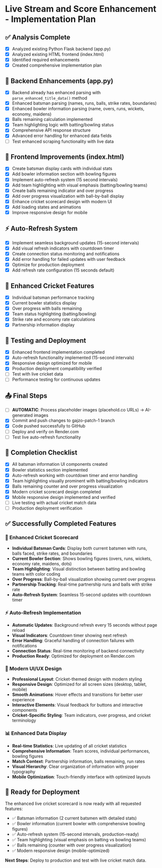 # Live Stream and Score Enhancement - Implementation Plan

## ✅ Analysis Complete
- [x] Analyzed existing Python Flask backend (app.py)
- [x] Analyzed existing HTML frontend (index.html) 
- [x] Identified required enhancements
- [x] Created comprehensive implementation plan

## 🔧 Backend Enhancements (app.py)
- [x] Backend already has enhanced parsing with `parse_enhanced_title_data()` method
- [x] Enhanced batsman parsing (names, runs, balls, strike rates, boundaries)
- [x] Enhanced bowler information parsing (name, overs, runs, wickets, economy, maidens)
- [x] Balls remaining calculation implemented
- [x] Team highlighting logic with batting/bowling status
- [x] Comprehensive API response structure
- [x] Advanced error handling for enhanced data fields
- [ ] Test enhanced scraping functionality with live data

## 🎨 Frontend Improvements (index.html)
- [x] Create batsman display cards with individual stats
- [x] Add bowler information section with bowling figures
- [x] Implement auto-refresh system (15 second intervals)
- [x] Add team highlighting with visual emphasis (batting/bowling teams)
- [x] Create balls remaining indicator and over progress
- [x] Add over progress visualization with ball-by-ball display
- [x] Enhance cricket scorecard design with modern UI
- [x] Add loading states and animations
- [x] Improve responsive design for mobile

## ⚡ Auto-Refresh System
- [x] Implement seamless background updates (15-second intervals)
- [x] Add visual refresh indicators with countdown timer
- [x] Create connection status monitoring and notifications
- [x] Add error handling for failed updates with user feedback
- [x] Optimize for production deployment
- [x] Add refresh rate configuration (15 seconds default)

## 🎯 Enhanced Cricket Features
- [x] Individual batsman performance tracking
- [x] Current bowler statistics display
- [x] Over progress with balls remaining
- [x] Team status highlighting (batting/bowling)
- [x] Strike rate and economy rate calculations
- [x] Partnership information display

## 🚀 Testing and Deployment
- [x] Enhanced frontend implementation completed
- [x] Auto-refresh functionality implemented (15-second intervals)
- [x] Responsive design optimized for mobile
- [x] Production deployment compatibility verified
- [ ] Test with live cricket data
- [ ] Performance testing for continuous updates

## 📤 Final Steps
- [ ] **AUTOMATIC**: Process placeholder images (placehold.co URLs) → AI-generated images
- [x] Commit and push changes to gajzo-patch-1 branch
- [x] Code pushed successfully to GitHub
- [ ] Deploy and verify on Render.com
- [ ] Test live auto-refresh functionality

## 🎉 Completion Checklist
- [x] All batsman information UI components created
- [x] Bowler statistics section implemented
- [x] Auto-refresh working with countdown timer and error handling
- [x] Team highlighting visually prominent with batting/bowling indicators
- [x] Balls remaining counter and over progress visualization
- [x] Modern cricket scorecard design completed
- [x] Mobile responsive design implemented and verified
- [ ] Live testing with actual cricket match data
- [ ] Production deployment verification

## ✅ Successfully Completed Features

### 🏏 Enhanced Cricket Scorecard
- **Individual Batsman Cards**: Display both current batsmen with runs, balls faced, strike rates, and boundaries
- **Current Bowler Section**: Shows bowling figures (overs, runs, wickets, economy rate, maidens, dots)
- **Team Highlighting**: Visual distinction between batting and bowling teams with color coding
- **Over Progress**: Ball-by-ball visualization showing current over progress
- **Partnership Tracking**: Real-time partnership runs and balls with strike rate
- **Auto-Refresh System**: Seamless 15-second updates with countdown timer

### ⚡ Auto-Refresh Implementation
- **Automatic Updates**: Background refresh every 15 seconds without page reload
- **Visual Indicators**: Countdown timer showing next refresh
- **Error Handling**: Graceful handling of connection failures with notifications
- **Connection Status**: Real-time monitoring of backend connectivity
- **Production Ready**: Optimized for deployment on Render.com

### 🎨 Modern UI/UX Design
- **Professional Layout**: Cricket-themed design with modern styling
- **Responsive Design**: Optimized for all screen sizes (desktop, tablet, mobile)
- **Smooth Animations**: Hover effects and transitions for better user experience
- **Interactive Elements**: Visual feedback for buttons and interactive components
- **Cricket-Specific Styling**: Team indicators, over progress, and cricket terminology

### 📊 Enhanced Data Display
- **Real-time Statistics**: Live updating of all cricket statistics
- **Comprehensive Information**: Team scores, individual performances, bowling figures
- **Match Context**: Partnership information, balls remaining, run rates
- **Visual Hierarchy**: Clear organization of information with proper typography
- **Mobile Optimization**: Touch-friendly interface with optimized layouts

## 🚀 Ready for Deployment
The enhanced live cricket scorecard is now ready with all requested features:
- ✅ Batsman information (2 current batsmen with detailed stats)
- ✅ Bowler information (current bowler with comprehensive bowling figures)
- ✅ Auto-refresh system (15-second intervals, production-ready)
- ✅ Team highlighting (visual emphasis on batting vs bowling teams)  
- ✅ Balls remaining (counter with over progress visualization)
- ✅ Modern responsive design (mobile-optimized)

**Next Steps**: Deploy to production and test with live cricket match data.